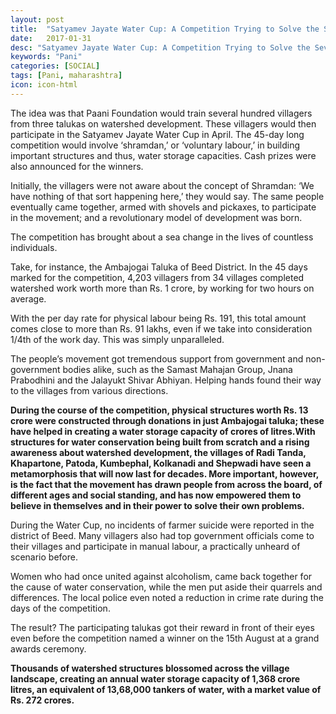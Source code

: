```yaml
---
layout: post
title:  "Satyamev Jayate Water Cup: A Competition Trying to Solve the Severe Water Crisis in Maharashtra"
date:   2017-01-31
desc: "Satyamev Jayate Water Cup: A Competition Trying to Solve the Severe Water Crisis in Maharashtra"
keywords: "Pani"
categories: [SOCIAL]
tags: [Pani, maharashtra]
icon: icon-html
---
```


The idea was that Paani Foundation would train several hundred villagers from three talukas on watershed development. These villagers would then participate in the Satyamev Jayate Water Cup in April. The 45-day long competition would involve ‘shramdan,’ or ‘voluntary labour,’ in building important structures and thus, water storage capacities. Cash prizes were also announced for the winners.

Initially, the villagers were not aware about the concept of Shramdan: ‘We have nothing of that sort happening here,’ they would say.  The same people eventually came together, armed with shovels and pickaxes, to participate in the movement; and a revolutionary model of development was born.

The competition has brought about a sea change in the lives of countless individuals.

Take, for instance, the Ambajogai Taluka of Beed District. In the 45 days marked for the competition, 4,203 villagers from 34 villages completed watershed work worth more than Rs. 1 crore, by working for two hours on average.

With the per day rate for physical labour being Rs. 191, this total amount comes close to more than Rs. 91 lakhs, even if we take into consideration 1/4th of the work day. This was simply unparalleled.

The people’s movement got tremendous support from government and non-government bodies alike, such as the Samast Mahajan Group, Jnana Prabodhini and the Jalayukt Shivar Abhiyan. Helping hands found their way to the villages from various directions.

**During the course of the competition, physical structures worth Rs. 13 crore were constructed through donations in just Ambajogai taluka; these have helped in creating a water storage capacity of crores of litres.With structures for water conservation being built from scratch and a rising awareness about watershed development, the villages of Radi Tanda, Khapartone, Patoda, Kumbephal, Kolkanadi and Shepwadi have seen a metamorphosis that will now last for decades. More important, however, is the fact that the movement has drawn people from across the board, of different ages and social standing, and has now empowered them to believe in themselves and in their power to solve their own problems.**

During the Water Cup, no incidents of farmer suicide were reported in the district of Beed. Many villagers also had top government officials come to their villages and participate in manual labour, a practically unheard of scenario before.

Women who had once united against alcoholism, came back together for the cause of water conservation, while the men put aside their quarrels and differences. The local police even noted a reduction in crime rate during the days of the competition.

The result? The participating talukas got their reward in front of their eyes even before the competition named a winner on the 15th August at a grand awards ceremony.

**Thousands of watershed structures blossomed across the village landscape, creating an annual water storage capacity of 1,368 crore litres, an equivalent of 13,68,000 tankers of water, with a market value of Rs. 272 crores.**